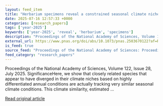 ```yaml
---
layout: feed_item
title: "Herbarium specimens reveal a constrained seasonal climate niche despite diverged annual climates across a wildflower clade"
date: 2025-07-16 12:57:33 +0000
categories: [research_papers]
tags: ['year-2025']
keywords: ['year-2025', 'reveal', 'herbarium', 'specimens']
description: "Proceedings of the National Academy of Sciences, Volume 122, Issue 28, July 2025"
external_url: https://www.pnas.org/doi/abs/10.1073/pnas.2503670122?af=R
is_feed: true
source_feed: "Proceedings of the National Academy of Sciences: Proceedings of the National Academy of Sciences: Table of Contents"
feed_category: "research_papers"
---
```


Proceedings of the National Academy of Sciences, Volume 122, Issue 28, July 2025. SignificanceHere, we show that closely related species that appear to have diverged in their climate niches based on highly differentiated annual conditions are actually tracking very similar seasonal climate conditions. This climate similarity, estimated ...

[Read original article](https://www.pnas.org/doi/abs/10.1073/pnas.2503670122?af=R)
